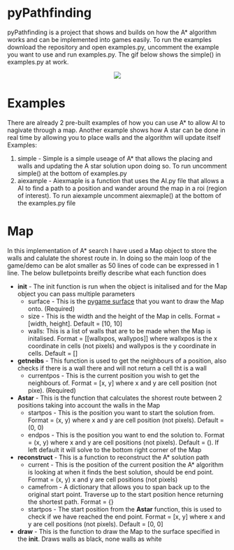 # pyPathfinding
pyPathfinding is a project that shows and builds on how the A* algorithm works and can be implemented into games easily. To run the examples download the repository and open examples.py, uncomment the example you want to use and run examples.py. The gif below shows the simple() in examples.py at work.

<p align = "center">
<img src = "http://i.imgur.com/OQTjAnl.gif" align = "middle"/>
</p>


# Examples
There are already 2 pre-built examples of how you can use A* to allow AI to nagivate through a map. Another example shows how A star can be done in real time by allowing you to place walls and the algorithm will update itself
Examples:
1. simple - Simple is a simple useage of A* that allows the placing and walls and updating the A star solution upon doing so. To run uncomment simple() at the bottom of examples.py
2. aiexample - Aiexmaple is a function that uses the AI.py file that allows a AI to find a path to a position and wander around the map in a roi (region of interest). To run aiexample uncomment aiexmaple() at the bottom of the examples.py file

# Map
In this implementation of A* search I have used a Map object to store the walls and calulate the shorest route in. In doing so the main loop of the game/demo can be alot smaller as 50 lines of code can be expressed in 1 line. The below bulletpoints breifly describe what each function does
* __init__ - The init function is run when the object is initalised and for the Map object you can pass multiple parameters
    * surface - This is the [pygame surface](https://www.pygame.org/docs/ref/surface.html) that you want to draw the Map onto. (Required)
    * size - This is the width and the height of the Map in cells. Format = [width, height]. Default = [10, 10]
    * walls: This is a list of walls that are to be made when the Map is initalised. Format = [[wallxpos, wallypos]] where wallxpos is the x coordinate in cells (not pixels) and wallypos is the y coordinate in cells. Default = []
* __getneibs__ - This function is used to get the neighbours of a position, also checks if there is a wall there and will not return a cell tht is a wall
    * currentpos - This is the current position you wish to get the neighbours of. Format = [x, y] where x and y are cell position (not pixe). (Required)
* __Astar__ - This is the function that calculates the shorest route between 2 positions taking into account the walls in the Map
    * startpos - This is the position you want to start the solution from. Format = (x, y) where x and y are cell position (not pixels). Default = (0, 0)
    * endpos - This is the position you want to end the solution to. Format = (x, y) where x and y are cell positions (not pixels). Default = (). If left default it will solve to the bottom right corner of the Map
* __reconstruct__ - This is a function to reconstruct the A* solution path
    * current - This is the position of the current position the A* algorithm is looking at when it finds the best solution, should be end point. Format = (x, y) x and y are cell positions (not pixels)
    * camefrom - A dictionary that allows you to span back up to the original start point. Traverse up to the start position hence returning the shortest path. Format = {}
    * startpos - The start position from the __Astar__ function, this is used to check if we have reached the end point. Format = [x, y] where x and y are cell positions (not pixels). Default = [0, 0]
* __draw__ - This is the function to draw the Map to the surface specified in the __init__. Draws walls as black, none walls as white

    
    
